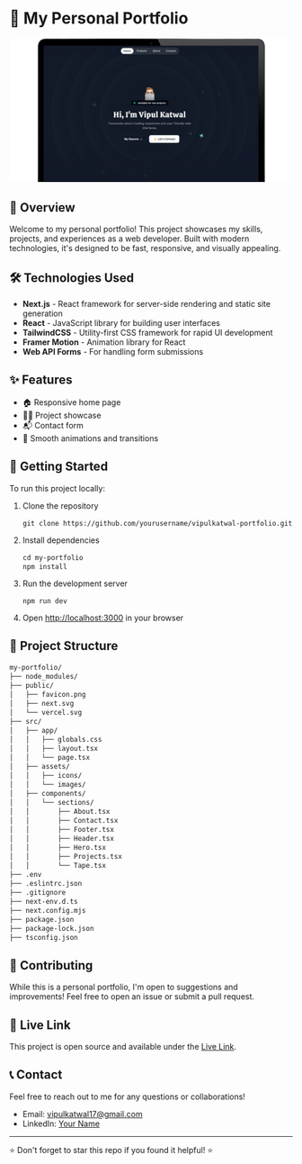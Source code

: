 # 🚀 My Personal Portfolio

![Portfolio](./public/my-portfolio.png)

## 🌟 Overview

Welcome to my personal portfolio! This project showcases my skills, projects, and experiences as a web developer. Built with modern technologies, it's designed to be fast, responsive, and visually appealing.

## 🛠️ Technologies Used

- **Next.js** - React framework for server-side rendering and static site generation
- **React** - JavaScript library for building user interfaces
- **TailwindCSS** - Utility-first CSS framework for rapid UI development
- **Framer Motion** - Animation library for React
- **Web API Forms** - For handling form submissions

## ✨ Features

- 🏠 Responsive home page
- 👨‍💻 Project showcase
- 📬 Contact form
- 🎨 Smooth animations and transitions

## 🚀 Getting Started

To run this project locally:

1. Clone the repository
   ```
   git clone https://github.com/yourusername/vipulkatwal-portfolio.git
   ```

2. Install dependencies
   ```
   cd my-portfolio
   npm install
   ```

3. Run the development server
   ```
   npm run dev
   ```

4. Open [http://localhost:3000](http://localhost:3000) in your browser

## 📁 Project Structure

```
my-portfolio/
├── node_modules/
├── public/
│   ├── favicon.png
│   ├── next.svg
│   └── vercel.svg
├── src/
│   ├── app/
│   │   ├── globals.css
│   │   ├── layout.tsx
│   │   └── page.tsx
│   ├── assets/
│   │   ├── icons/
│   │   └── images/
│   ├── components/
│   │   └── sections/
│   │       ├── About.tsx
│   │       ├── Contact.tsx
│   │       ├── Footer.tsx
│   │       ├── Header.tsx
│   │       ├── Hero.tsx
│   │       ├── Projects.tsx
│   │       └── Tape.tsx
├── .env
├── .eslintrc.json
├── .gitignore
├── next-env.d.ts
├── next.config.mjs
├── package.json
├── package-lock.json
├── tsconfig.json
```

## 🤝 Contributing

While this is a personal portfolio, I'm open to suggestions and improvements! Feel free to open an issue or submit a pull request.

## 📄 Live Link

This project is open source and available under the [Live Link](https://vipulkatwal.vercel.app).

## 📞 Contact

Feel free to reach out to me for any questions or collaborations!

- Email: vipulkatwal17@gmail.com
- LinkedIn: [Your Name](https://www.linkedin.com/in/vipulkatwal)

---

⭐️ Don't forget to star this repo if you found it helpful! ⭐️